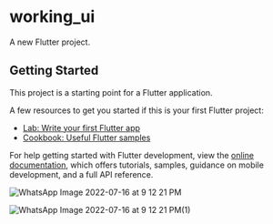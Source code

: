 # working_ui

A new Flutter project.

## Getting Started

This project is a starting point for a Flutter application.

A few resources to get you started if this is your first Flutter project:

- [Lab: Write your first Flutter app](https://docs.flutter.dev/get-started/codelab)
- [Cookbook: Useful Flutter samples](https://docs.flutter.dev/cookbook)

For help getting started with Flutter development, view the
[online documentation](https://docs.flutter.dev/), which offers tutorials,
samples, guidance on mobile development, and a full API reference.

![WhatsApp Image 2022-07-16 at 9 12 21 PM](https://user-images.githubusercontent.com/71659349/179361949-fcb51c0c-a2ad-43ac-a2d0-cb0ec43f28a1.jpeg)

![WhatsApp Image 2022-07-16 at 9 12 21 PM(1)](https://user-images.githubusercontent.com/71659349/179361989-d3da8657-c79c-4b9b-ba6f-db214167ee3d.jpeg)

